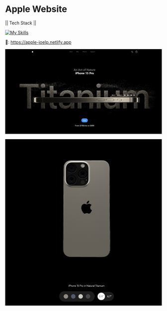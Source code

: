 # Apple Website

|| Tech Stack ||

[![My Skills](https://skillicons.dev/icons?i=react,threejs,js,tailwind,vite)](https://skillicons.dev)

🔗: https://apple-joelp.netlify.app

![Screenshot](https://github.com/JPereyra7/apple-threejs-react/blob/main/src/assets/abble.png?raw=true)

![Screenshot](https://github.com/JPereyra7/apple-threejs-react/blob/main/src/assets/threejsmodels.png?raw=true)